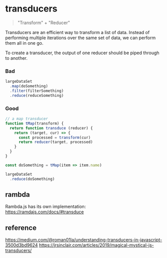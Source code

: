 # transducers

> "Transform" + "Reducer"

Transducers are an efficient way to transform a list of data. Instead of performing multiple iterations over the same set of data, we can perform them all in one go.

To create a transducer, the output of one reducer should be piped through to another.

### Bad

```js
largeDataSet
  .map(doSomething)
  .filter(filterSomething)
  .reduce(reduceSomething)
```

### Good

```js
// a map transducer
function tMap(transform) {
  return function transduce (reducer) {
    return (target, cur) => {
      const processed = transform(cur)
      return reducer(target, processed)
    }
  }
}

const doSomething = tMap(item => item.name)

largeDataSet
  .reduce(doSomething)

```

## rambda

Rambda.js has its own implementation: https://ramdajs.com/docs/#transduce

## reference

https://medium.com/@roman01la/understanding-transducers-in-javascript-3500d3bd9624
https://jrsinclair.com/articles/2019/magical-mystical-js-transducers/
